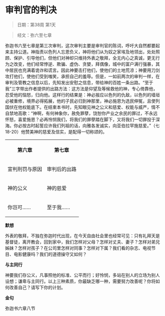 # 审判官的判决

> 日期：第38周 第1天

> 经文：弥六至七章

弥迦书六至七章是第三次审判，这次审判主要是审判官的陈词，呼吁大自然都要起来主持公道。神指责以色列人忘恩负义，神将他们从为奴之家埃及地领出，处处照顾、保护、引导他们，但他们对神却只维持外表之敬拜，全无内心之真诚，更无行为之改变，他们经常悖逆、欺骗、虚伪、贪婪，拜偶像，城中的富户满行强暴，其中居民也充满着诡诈和谎言。因此神要击打他们，使他们的土地荒凉；神要用刀剑攻打他们，使他们受到嗤笑，承担自己的羞辱。但是，一如前两次的审判一样，在审判及管教之信息以后，先知发出安慰之信息，带给神的百姓一条出路。“至于我”三字带出作者提供的出路方法：这方法是仰望及等候救他的神，专心倚靠他，忍受他的恼怒，归向他。这样行的结果是：神必报应以色列的仇敌，以色列的墙垣必被重修，境界必得拓展，他的子民必归到神那里，神必施恩为选民伸冤，且使列国伏在他权能底下。在结束本书时，先知眼见神之公义和慈爱、权能与威严，情不自禁地高歌：“神啊，有何神象你，赦免罪孽，饶恕你产业之余民的罪过，不永远怀怒，喜爱施恩？必再怜悯我们，将我们的罪孽踏在脚下，又将我们一切罪投于深海。你必按古时起誓应许我们列祖的话，向雅各发诚实，向亚伯拉罕施慈爱。”（七 18-20）他赞美神的慈爱及信实，是配得一切称颂的。

<table>
 <tbody>
  <tr>
   <th><p>第六章</p></th>
   <th><p>第七章</p></th>
  </tr>
  <tr>
   <td><p>宣判刑罚与原因</p></td>
   <td><p>审判后的出路</p></td>
  </tr>
  <tr>
   <td><p>神的公义</p></td>
   <td><p>神的慈爱</p></td>
  </tr>
  <tr>
   <td><p>你岂可……</p></td>
   <td><p>至于我……</p></td>
  </tr>
 </tbody>
</table>

**默想**

外表的敬拜，不独在弥迦时代出现，在今天自由社会里也经常可见：只有礼拜天是基督徒，离开教会，回到家中，我们怎样对父母？怎样对丈夫、妻子？怎样对弟兄姊妹？怎样对孩子？在公司里怎样对同事？怎样对下属？我们看的杂志、电视节目、电影健康吗？我们的道德操守又如何？

**与主同行**

神要我们存公义，凡事照他的标准、公平而行；好怜悯，多站在别人的立场为别人设想；谦卑与主同行。以上三种素质，你最缺乏哪一种，需要努力改善呢？你将如何改善自己？请写下你的计划。

**金句**

弥迦书六章八节

